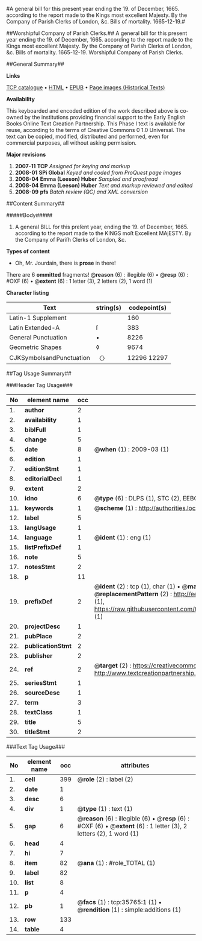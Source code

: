 #A general bill for this present year ending the 19. of December, 1665. according to the report made to the Kings most excellent Majesty. By the Company of Parish Clerks of London, &c. Bills of mortality. 1665-12-19.#

##Worshipful Company of Parish Clerks.##
A general bill for this present year ending the 19. of December, 1665. according to the report made to the Kings most excellent Majesty. By the Company of Parish Clerks of London, &c.
Bills of mortality. 1665-12-19.
Worshipful Company of Parish Clerks.

##General Summary##

**Links**

[TCP catalogue](http://www.ota.ox.ac.uk/tcp/)  • 
[HTML](http://tei.it.ox.ac.uk/tcp/Texts-HTML/free/A42/A42600.html)  • 
[EPUB](http://tei.it.ox.ac.uk/tcp/Texts-EPUB/free/A42/A42600.epub) • 
[Page images (Historical Texts)](https://data.historicaltexts.jisc.ac.uk/view?pubId=eebo-99831302e&pageId=eebo-99831302e-35765-1)

**Availability**

This keyboarded and encoded edition of the
	       work described above is co-owned by the institutions
	       providing financial support to the Early English Books
	       Online Text Creation Partnership. This Phase I text is
	       available for reuse, according to the terms of Creative
	       Commons 0 1.0 Universal. The text can be copied,
	       modified, distributed and performed, even for
	       commercial purposes, all without asking permission.

**Major revisions**

1. __2007-11__ __TCP__ *Assigned for keying and markup*
1. __2008-01__ __SPi Global__ *Keyed and coded from ProQuest page images*
1. __2008-04__ __Emma (Leeson) Huber__ *Sampled and proofread*
1. __2008-04__ __Emma (Leeson) Huber__ *Text and markup reviewed and edited*
1. __2008-09__ __pfs__ *Batch review (QC) and XML conversion*

##Content Summary##

#####Body#####

1. A general BILL for this preſent year, ending the 19. of December, 1665. according to the report made to the KINGS moſt Excellent MAjESTY. By the Company of Pariſh Clerks of London, &c.

**Types of content**

  * Oh, Mr. Jourdain, there is **prose** in there!

There are 6 **ommitted** fragments! 
 @__reason__ (6) : illegible (6)  •  @__resp__ (6) : #OXF (6)  •  @__extent__ (6) : 1 letter (3), 2 letters (2), 1 word (1)

**Character listing**


|Text|string(s)|codepoint(s)|
|---|---|---|
|Latin-1 Supplement| |160|
|Latin Extended-A|ſ|383|
|General Punctuation|•|8226|
|Geometric Shapes|◊|9674|
|CJKSymbolsandPunctuation|〈〉|12296 12297|

##Tag Usage Summary##

###Header Tag Usage###

|No|element name|occ|attributes|
|---|---|---|---|
|1.|__author__|2||
|2.|__availability__|1||
|3.|__biblFull__|1||
|4.|__change__|5||
|5.|__date__|8| @__when__ (1) : 2009-03 (1)|
|6.|__edition__|1||
|7.|__editionStmt__|1||
|8.|__editorialDecl__|1||
|9.|__extent__|2||
|10.|__idno__|6| @__type__ (6) : DLPS (1), STC (2), EEBO-CITATION (1), PROQUEST (1), VID (1)|
|11.|__keywords__|1| @__scheme__ (1) : http://authorities.loc.gov/ (1)|
|12.|__label__|5||
|13.|__langUsage__|1||
|14.|__language__|1| @__ident__ (1) : eng (1)|
|15.|__listPrefixDef__|1||
|16.|__note__|5||
|17.|__notesStmt__|2||
|18.|__p__|11||
|19.|__prefixDef__|2| @__ident__ (2) : tcp (1), char (1)  •  @__matchPattern__ (2) : ([0-9\-]+):([0-9IVX]+) (1), (.+) (1)  •  @__replacementPattern__ (2) : http://eebo.chadwyck.com/downloadtiff?vid=$1&page=$2 (1), https://raw.githubusercontent.com/textcreationpartnership/Texts/master/tcpchars.xml#$1 (1)|
|20.|__projectDesc__|1||
|21.|__pubPlace__|2||
|22.|__publicationStmt__|2||
|23.|__publisher__|2||
|24.|__ref__|2| @__target__ (2) : https://creativecommons.org/publicdomain/zero/1.0/ (1), http://www.textcreationpartnership.org/docs/. (1)|
|25.|__seriesStmt__|1||
|26.|__sourceDesc__|1||
|27.|__term__|3||
|28.|__textClass__|1||
|29.|__title__|5||
|30.|__titleStmt__|2||


###Text Tag Usage###

|No|element name|occ|attributes|
|---|---|---|---|
|1.|__cell__|399| @__role__ (2) : label (2)|
|2.|__date__|1||
|3.|__desc__|6||
|4.|__div__|1| @__type__ (1) : text (1)|
|5.|__gap__|6| @__reason__ (6) : illegible (6)  •  @__resp__ (6) : #OXF (6)  •  @__extent__ (6) : 1 letter (3), 2 letters (2), 1 word (1)|
|6.|__head__|4||
|7.|__hi__|7||
|8.|__item__|82| @__ana__ (1) : #role_TOTAL (1)|
|9.|__label__|82||
|10.|__list__|8||
|11.|__p__|4||
|12.|__pb__|1| @__facs__ (1) : tcp:35765:1 (1)  •  @__rendition__ (1) : simple:additions (1)|
|13.|__row__|133||
|14.|__table__|4||
